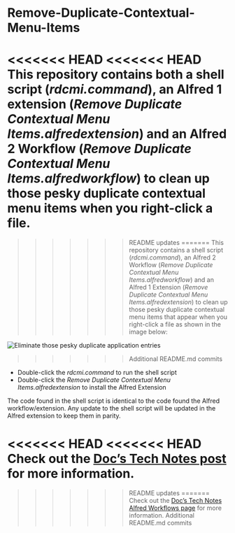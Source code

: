Remove-Duplicate-Contextual-Menu-Items
======================================

<<<<<<< HEAD
<<<<<<< HEAD
This repository contains both a shell script (*rdcmi.command*), an Alfred 1 extension (*Remove Duplicate Contextual Menu Items.alfredextension*) and an Alfred 2 Workflow (*Remove Duplicate Contextual Menu Items.alfredworkflow*) to clean up those pesky duplicate contextual menu items when you right-click a file. 
=======
>>>>>>> README updates
=======
This repository contains a shell script (*rdcmi.command*), an Alfred 2 Workflow (*Remove Duplicate Contextual Menu Items.alfredworkflow*) and an Alfred 1 Extension (*Remove Duplicate Contextual Menu Items.alfredextension*) to clean up those pesky duplicate contextual menu items that appear when you right-click a file as shown in the image below:

![Eliminate those pesky duplicate application entries](http://2.bp.blogspot.com/-lU3_R1CRxjk/UIb0mkMR6kI/AAAAAAABDEQ/VT4BCpg08v8/s1600/alfred-icon.png)
>>>>>>> Additional README.md commits

* Double-click the *rdcmi.command* to run the shell script
* Double-click the *Remove Duplicate Contextual Menu Items.alfredextension* to install the Alfred Extension

The code found in the shell script is identical to the code found the Alfred workflow/extension. Any update to the shell script will be updated in the Alfred extension to keep them in parity.

<<<<<<< HEAD
<<<<<<< HEAD
Check out the [Doc’s Tech Notes post](http://www.docstechnotes.com/2012/10/remove-duplicate-contextual-menu-items.html) for more information.
=======
>>>>>>> README updates
=======
Check out the [Doc’s Tech Notes Alfred Workflows page](http://www.docstechnotes.com/p/alfred-extensions.html) for more information.
>>>>>>> Additional README.md commits
